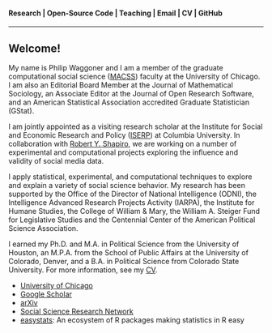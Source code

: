 #### Research | Open-Source Code | Teaching | Email | CV | GitHub
________

## Welcome!

My name is Philip Waggoner and I am a member of the graduate computational social science ([MACSS](https://macss.uchicago.edu/directory/philip-waggoner)) faculty at the University of Chicago. I am also an Editorial Board Member at the Journal of Mathematical Sociology, an Associate Editor at the Journal of Open Research Software, and an American Statistical Association accredited Graduate Statistician (GStat).

I am jointly appointed as a visiting research scholar at the Institute for Social and Economic Research and Policy ([ISERP](http://iserp.columbia.edu/people/philip-d-waggoner)) at Columbia University. In collaboration with [Robert Y. Shapiro](https://www.sipa.columbia.edu/faculty-research/faculty-directory/robert-shapiro), we are working on a number of experimental and computational projects exploring the influence and validity of social media data.

I apply statistical, experimental, and computational techniques to explore and explain a variety of social science behavior. My research has been supported by the Office of the Director of National Intelligence (ODNI), the Intelligence Advanced Research Projects Activity (IARPA), the Institute for Humane Studies, the College of William & Mary, the William A. Steiger Fund for Legislative Studies and the Centennial Center of the American Political Science Association.

I earned my Ph.D. and M.A. in Political Science from the University of Houston, an M.P.A. from the School of Public Affairs at the University of Colorado, Denver, and a B.A. in Political Science from Colorado State University. For more information, see my [CV](https://www.dropbox.com/s/ikt228v5lmobro2/Philip%20Waggoner_CV.pdf?dl=0).

  - [University of Chicago](https://macss.uchicago.edu/directory/philip-waggoner)
  - [Google Scholar](https://scholar.google.com/citations?user=X4b5VScAAAAJ&hl=en&oi=ao)
  - [arXiv](https://arxiv.org/search/?query=Waggoner%2C+Philip&searchtype=all&source=header)
  - [Social Science Research Network](https://papers.ssrn.com/sol3/cf_dev/AbsByAuth.cfm?per_id=2663173)
  - [easystats](https://github.com/easystats): An ecosystem of R packages making statistics in R easy
